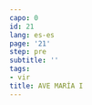 ```yaml
---
capo: 0
id: 21
lang: es-es
page: '21'
step: pre
subtitle: ''
tags:
- vir
title: AVE MARÍA I
---
```

